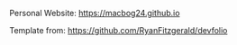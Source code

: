 

Personal Website: https://macbog24.github.io

Template from: https://github.com/RyanFitzgerald/devfolio

